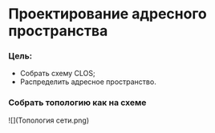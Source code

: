 # Проектирование адресного пространства

### Цель:
- Собрать схему CLOS;
- Распределить адресное пространство.
### Собрать топологию как на схеме

![](Топология сети.png)

